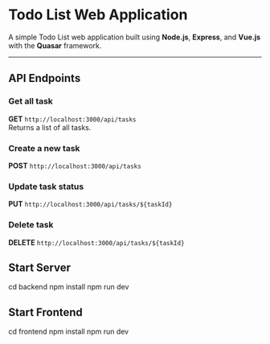# Todo List Web Application

A simple Todo List web application built using **Node.js**, **Express**, and **Vue.js** with the **Quasar** framework.

---

## API Endpoints

### **Get all task**
**GET** `http://localhost:3000/api/tasks`  
Returns a list of all tasks.

### **Create a new task**
**POST** `http://localhost:3000/api/tasks`  

### **Update task status**
**PUT** `http://localhost:3000/api/tasks/${taskId}`  

### **Delete task**
**DELETE** `http://localhost:3000/api/tasks/${taskId}`  


## Start Server
cd backend
npm install 
npm run dev 

## Start Frontend
cd frontend
npm install 
npm run dev 